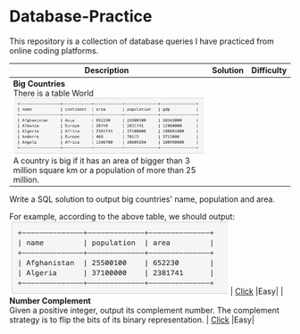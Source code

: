 # Database-Practice

This repository is a collection of database queries I have practiced from online coding platforms.


| Description   | Solution | Difficulty |
|------------------------------------------------------------|-----------------------------------------------------------------------------------------------------|------------------------------------------------------------------------|
| <b>Big Countries</b>  <br>  There is a table World <br>![picture](/img/bc1.png) <br> A country is big if it has an area of bigger than 3 million square km or a population of more than 25 million.

Write a SQL solution to output big countries' name, population and area.

For example, according to the above table, we should output: <br>
![picture](/img/bc2.png) 
               | [Click](https://github.com/bhasin11/Algorithms-in-JavaScript/blob/temp/src/hammingDistance.js)                               |Easy|
| <b>Number Complement</b>  <br>  Given a positive integer, output its complement number. The complement strategy is to flip the bits of its binary representation.       | [Click](https://github.com/bhasin11/Algorithms-in-JavaScript/blob/temp/src/findComplement.js)                               |Easy|